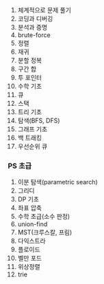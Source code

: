 1. 체계적으로 문제 풀기
2. 코딩과 디버깅
3. 분석과 증명
4. brute-force
5. 정렬
6. 재귀
7. 분할 정복
8. 구간 합
9. 투 포인터
10. 수학 기초
11. 큐
12. 스택
13. 트리 기초
14. 탐색(BFS, DFS)
15. 그래프 기초
16. 백 트래킹
17. 우선순위 큐

### PS 초급

1. 이분 탐색(parametric search)
2. 그리디
3. DP 기초
4. 좌표 압축
5. 수학 초급(소수 판정)
6. union-find
7. MST(크루스칼, 프림)
8. 다익스트라
9. 플로이드
10. 벨만 포드
11. 위상정렬
13. trie
